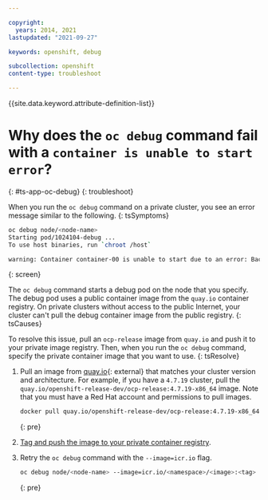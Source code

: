 ```yaml
---

copyright:
  years: 2014, 2021
lastupdated: "2021-09-27"

keywords: openshift, debug

subcollection: openshift
content-type: troubleshoot

---
```


{{site.data.keyword.attribute-definition-list}}
  

# Why does the `oc debug` command fail with a `container is unable to start error`?
{: #ts-app-oc-debug}
{: troubleshoot}



When you run the `oc debug` command on a private cluster, you see an error message similar to the following.
{: tsSymptoms}

```sh
oc debug node/<node-name>
Starting pod/1024104-debug ...
To use host binaries, run `chroot /host`

warning: Container container-00 is unable to start due to an error: Back-off pulling image "quay.io/openshift-release-dev/ocp-v4.0-art-dev@sha256:7dd7a3a1be7009629c709e6c88a1551d471aba9bf3deb873bc5f4d814675edfe"
```
{: screen}

The `oc debug` command starts a debug pod on the node that you specify. The debug pod uses a public container image from the `quay.io` container registry. On private clusters without access to the public Internet, your cluster can't pull the debug container image from the public registry.
{: tsCauses}


To resolve this issue, pull an `ocp-release` image from `quay.io` and push it to your private image registry. Then, when you run the `oc debug` command, specify the private container image that you want to use.
{: tsResolve}


1. Pull an image from [quay.io](https://quay.io/repository/openshift-release-dev/ocp-release?tab=tags){: external} that matches your cluster version and architecture. For example, if you have a `4.7.19` cluster, pull the `quay.io/openshift-release-dev/ocp-release:4.7.19-x86_64` image. Note that you must have a Red Hat account and permissions to pull images.
    ```sh
    docker pull quay.io/openshift-release-dev/ocp-release:4.7.19-x86_64
    ```
    {: pre}

1. [Tag and push the image to your private container registry](/docs/Registry?topic=Registry-getting-started).

1. Retry the `oc debug` command with the `--image=icr.io` flag.
    ```sh
    oc debug node/<node-name> --image=icr.io/<namespace>/<image>:<tag>
    ```
    {: pre}







